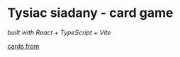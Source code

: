 # Tysiac siadany - card game 
*built with React + TypeScript + Vite*

[cards from](https://www.me.uk/cards/)
